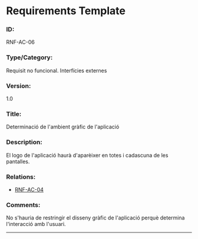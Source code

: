 # Requirements Template
### ID: 
RNF-AC-06
### Type/Category: 
Requisit no funcional. Interfícies externes 
### Version: 
1.0
### Title:
Determinació de l'ambient gràfic de l'aplicació
### Description: 
El logo de l'aplicació haurà d'aparèixer en totes i cadascuna de les pantalles.
### Relations: 
* [RNF-AC-04](./RNF-AC-04.md)

### Comments: 
No s'hauria de restringir el disseny gràfic de l'aplicació perquè determina l'interacció amb l'usuari.

---